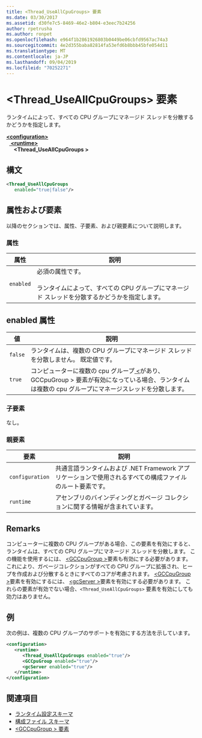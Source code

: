 ```yaml
---
title: <Thread_UseAllCpuGroups> 要素
ms.date: 03/30/2017
ms.assetid: d30fe7c5-8469-46e2-b804-e3eec7b24256
author: rpetrusha
ms.author: ronpet
ms.openlocfilehash: e964f1b2861926803b0449be06cbfd9567ac74a3
ms.sourcegitcommit: 4e2d355baba82814fa53efd6b8bbb45bfe054d11
ms.translationtype: MT
ms.contentlocale: ja-JP
ms.lasthandoff: 09/04/2019
ms.locfileid: "70252271"
---
```

# <a name="thread_useallcpugroups-element"></a>\<Thread_UseAllCpuGroups> 要素

ランタイムによって、すべての CPU グループにマネージド スレッドを分散するかどうかを指定します。

[ **\<configuration>** ](../configuration-element.md)\
&nbsp;&nbsp;[ **\<runtime>** ](runtime-element.md)\
&nbsp;&nbsp;&nbsp;&nbsp; **\<Thread_UseAllCpuGroups >**  

## <a name="syntax"></a>構文

```xml
<Thread_UseAllCpuGroups
   enabled="true|false"/>
```

## <a name="attributes-and-elements"></a>属性および要素

以降のセクションでは、属性、子要素、および親要素について説明します。

### <a name="attributes"></a>属性

|属性|説明|
|---------------|-----------------|
|`enabled`|必須の属性です。<br /><br /> ランタイムによって、すべての CPU グループにマネージド スレッドを分散するかどうかを指定します。|

## <a name="enabled-attribute"></a>enabled 属性

|値|説明|
|-----------|-----------------|
|`false`|ランタイムは、複数の CPU グループにマネージド スレッドを分散しません。 既定値です。|
|`true`|コンピューターに複数の cpu グループ[ \<](gccpugroup-element.md)があり、GCCpuGroup > 要素が有効になっている場合、ランタイムは複数の cpu グループにマネージスレッドを分散します。|

### <a name="child-elements"></a>子要素

なし。

### <a name="parent-elements"></a>親要素

|要素|説明|
|-------------|-----------------|
|`configuration`|共通言語ランタイムおよび .NET Framework アプリケーションで使用されるすべての構成ファイルのルート要素です。|
|`runtime`|アセンブリのバインディングとガベージ コレクションに関する情報が含まれています。|

## <a name="remarks"></a>Remarks

コンピューターに複数の CPU グループがある場合、この要素を有効にすると、ランタイムは、すべての CPU グループにマネージド スレッドを分散します。 この機能を使用するには、 [ \<GCCpuGroup >](gccpugroup-element.md)要素も有効にする必要があります。これにより、ガベージコレクションがすべての CPU グループに拡張され、ヒープを作成および分散するときにすべてのコアが考慮されます。 [ \<GCCpuGroup >](gccpugroup-element.md)要素を有効にするには、 [ \<gcServer >](gcserver-element.md)要素を有効にする必要があります。 これらの要素が有効でない場合、`<Thread_UseAllCpuGroups>` 要素を有効にしても効力はありません。

## <a name="example"></a>例

次の例は、複数の CPU グループのサポートを有効にする方法を示しています。

```xml
<configuration>
   <runtime>
      <Thread_UseAllCpuGroups enabled="true"/>
      <GCCpuGroup enabled="true"/>
      <gcServer enabled="true"/>
   </runtime>
</configuration>
```

## <a name="see-also"></a>関連項目

- [ランタイム設定スキーマ](index.md)
- [構成ファイル スキーマ](../index.md)
- [\<GCCpuGroup > 要素](gccpugroup-element.md)
